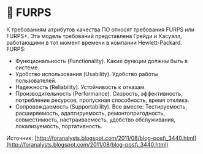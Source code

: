 # 📎 FURPS

К требованиям атрибутов качества ПО относят требования FURPS или FURPS+. Эта модель требований  представлена Грейди и Касуэлл, работающими в тот момент времени в компании Hewlett-Packard.\
FURPS:

* Функциональность (Functionality). Какие функции должны быть в системе.&#x20;
* Удобство использования (Usability). Удобство работы пользователей.&#x20;
* Надежность (Reliability). Устойчивость к отказам.&#x20;
* Производительность (Performance). Скорость, эффективность, потребление ресурсов, пропускная способность, время отклика.
* Сопровождаемость (Supportability). Все вместе: Тестируемость, расширяемость, адаптируемость, ремонтопригодность, совместимость, настраиваемость, удобство обслуживания, локализуемость, портативность.

Источник: [http://foranalysts.blogspot.com/2011/08/blog-post\_3440.html](http://foranalysts.blogspot.com/2011/08/blog-post\_3440.html)
